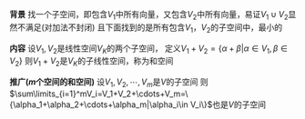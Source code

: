 **背景**
找一个子空间，即包含$V_1$中所有向量，又包含$V_2$中所有向量，易证$V_1\cup V_2$显然不满足(对加法不封闭)
且下面找到的是所有包含$V_1$，$V_2$的子空间中，最小的

**内容**
设$V_1,V_2$是线性空间$V_K$的两个子空间，
定义$V_1+V_2=\{\alpha+\beta|\alpha\in V_1,\beta\in V_2\}$
则$V_1+V_2$是$V_K$的子线性空间，称为和空间

**推广($m$个空间的和空间)**
设$V_1,V_2,\cdots,V_m$是$V$的子空间
则$\sum\limits_{i=1}^mV_i=V_1+V_2+\cdots+V_m=\{\alpha_1+\alpha_2+\cdots+\alpha_m|\alpha_i\in V_i\}$也是$V$的子空间
